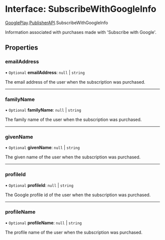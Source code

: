 # Interface: SubscribeWithGoogleInfo

[GooglePlay](../modules/CdvPurchase.GooglePlay.md).[PublisherAPI](../modules/CdvPurchase.GooglePlay.PublisherAPI.md).SubscribeWithGoogleInfo

Information associated with purchases made with 'Subscribe with Google'.

## Properties

### emailAddress

• `Optional` **emailAddress**: ``null`` \| `string`

The email address of the user when the subscription was purchased.

___

### familyName

• `Optional` **familyName**: ``null`` \| `string`

The family name of the user when the subscription was purchased.

___

### givenName

• `Optional` **givenName**: ``null`` \| `string`

The given name of the user when the subscription was purchased.

___

### profileId

• `Optional` **profileId**: ``null`` \| `string`

The Google profile id of the user when the subscription was purchased.

___

### profileName

• `Optional` **profileName**: ``null`` \| `string`

The profile name of the user when the subscription was purchased.
